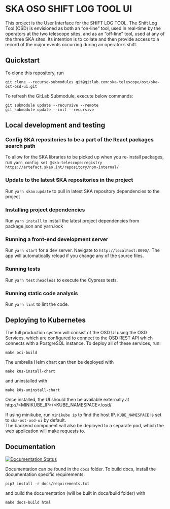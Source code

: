 # SKA OSO SHIFT LOG TOOL UI

This project is the User Interface for the SHIFT LOG TOOL. The Shift Log Tool (OSD) is envisioned as both an “on-line” tool, used in real-time by the operators at the two telescope sites, and as an “off-line” tool,
used at any of the three SKA sites. Its intention is to collate and then provide access to a record of the major events occurring during an operator’s shift.

## Quickstart

To clone this repository, run

```
git clone --recurse-submodules git@gitlab.com:ska-telescope/ost/ska-ost-osd-ui.git
```

To refresh the GitLab Submodule, execute below commands:

```
git submodule update --recursive --remote
git submodule update --init --recursive
```

## Local development and testing

### Config SKA repositories to be a part of the React packages search path

To allow for the SKA libraries to be picked up when you re-install packages,
run `yarn config set @ska-telescope:registry https://artefact.skao.int/repository/npm-internal/`

### Update to the latest SKA repositories in the project

Run `yarn skao:update` to pull in latest SKA repository dependencies to the project

### Installing project dependencies

Run `yarn install` to install the latest project dependencies from package.json and yarn.lock

### Running a front-end development server

Run `yarn start` for a dev server. Navigate to `http://localhost:8090/`. The
app will automatically reload if you change any of the source files.

### Running tests

Run `yarn test:headless` to execute the Cypress tests.

### Running static code analysis

Run `yarn lint` to lint the code.

## Deploying to Kubernetes

The full production system will consist of the OSD UI using the OSD Services, which are
configured to connect to the OSD REST API which connects with a PostgreSQL instance.
To deploy all of these services, run:

```
make oci-build
```

The umbrella Helm chart can then be deployed with

```
make k8s-install-chart
```

and uninstalled with

```
make k8s-uninstall-chart
```

Once installed, the UI should then be available externally at http://<MINIKUBE_IP>/<KUBE_NAMESPACE>/osd/

If using minikube, run `minikube ip` to find the host IP. `KUBE_NAMESPACE` is set to `ska-ost-osd-ui` by default.  
The backend component will also be deployed to a separate pod, which the web application will make requests to.

## Documentation

[![Documentation Status](https://readthedocs.org/projects/ska-telescope-ska-ost-osd-ui/badge/?version=latest)](https://developer.skao.int/projects/ska-ost-osd-ui/en/latest/?badge=latest)

Documentation can be found in the `docs` folder. To build docs, install the
documentation specific requirements:

```
pip3 install -r docs/requirements.txt
```

and build the documentation (will be built in docs/build folder) with

```
make docs-build html
```
